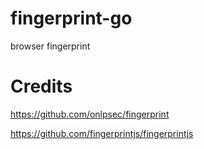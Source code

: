 # fingerprint-go
browser fingerprint

# Credits
https://github.com/onlpsec/fingerprint

https://github.com/fingerprintjs/fingerprintjs
